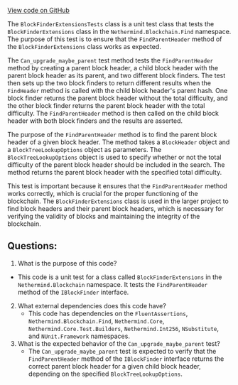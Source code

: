 [View code on GitHub](https://github.com/nethermindeth/nethermind/Nethermind.Blockchain.Test/BlockFinderExtensionsTests.cs)

The `BlockFinderExtensionsTests` class is a unit test class that tests the `BlockFinderExtensions` class in the `Nethermind.Blockchain.Find` namespace. The purpose of this test is to ensure that the `FindParentHeader` method of the `BlockFinderExtensions` class works as expected.

The `Can_upgrade_maybe_parent` test method tests the `FindParentHeader` method by creating a parent block header, a child block header with the parent block header as its parent, and two different block finders. The test then sets up the two block finders to return different results when the `FindHeader` method is called with the child block header's parent hash. One block finder returns the parent block header without the total difficulty, and the other block finder returns the parent block header with the total difficulty. The `FindParentHeader` method is then called on the child block header with both block finders and the results are asserted.

The purpose of the `FindParentHeader` method is to find the parent block header of a given block header. The method takes a `BlockHeader` object and a `BlockTreeLookupOptions` object as parameters. The `BlockTreeLookupOptions` object is used to specify whether or not the total difficulty of the parent block header should be included in the search. The method returns the parent block header with the specified total difficulty.

This test is important because it ensures that the `FindParentHeader` method works correctly, which is crucial for the proper functioning of the blockchain. The `BlockFinderExtensions` class is used in the larger project to find block headers and their parent block headers, which is necessary for verifying the validity of blocks and maintaining the integrity of the blockchain.
## Questions: 
 1. What is the purpose of this code?
   - This code is a unit test for a class called `BlockFinderExtensions` in the `Nethermind.Blockchain` namespace. It tests the `FindParentHeader` method of the `IBlockFinder` interface.
2. What external dependencies does this code have?
   - This code has dependencies on the `FluentAssertions`, `Nethermind.Blockchain.Find`, `Nethermind.Core`, `Nethermind.Core.Test.Builders`, `Nethermind.Int256`, `NSubstitute`, and `NUnit.Framework` namespaces.
3. What is the expected behavior of the `Can_upgrade_maybe_parent` test?
   - The `Can_upgrade_maybe_parent` test is expected to verify that the `FindParentHeader` method of the `IBlockFinder` interface returns the correct parent block header for a given child block header, depending on the specified `BlockTreeLookupOptions`.